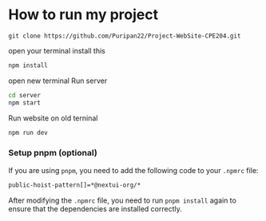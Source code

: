# How to run my project

```bast
git clone https://github.com/Puripan22/Project-WebSite-CPE204.git
```
open your terminal
install this


```bash
npm install
```
open new terminal
Run server
```bash
cd server
npm start
```

Run website on old terninal
```bash
npm run dev
```

### Setup pnpm (optional)

If you are using `pnpm`, you need to add the following code to your `.npmrc` file:

```bash
public-hoist-pattern[]=*@nextui-org/*
```

After modifying the `.npmrc` file, you need to run `pnpm install` again to ensure that the dependencies are installed correctly.
